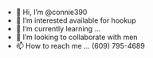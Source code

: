 - 👋 Hi, I’m @connie390
- 👀 I’m interested available for hookup
- 🌱 I’m currently learning ...
- 💞️ I’m looking to collaborate with men 
- 📫 How to reach me ... (609) 795-4689

<!---
connie390/connie390 is a ✨ special ✨ repository because its `README.md` (this file) appears on your GitHub profile.
You can click the Preview link to take a look at your changes.
--->

